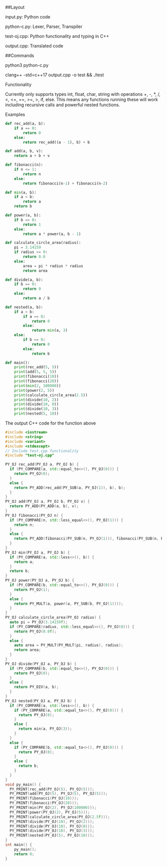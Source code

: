 ##Layout

input.py: Python code

python-c.py: Lexer, Parser, Transpiler

test-oj.cpp: Python functionality and typing in C++

output.cpp: Translated code

##Commands

python3 python-c.py

clang++ -std=c++17 output.cpp -o test && ./test

Functionality

Currently only supports types int, float, char, string with operations +, -, *, /, <, <=, ==, >=, >, if, else. This means any functions running these will work including recursive calls and powerful nested functions.

Examples
```Python
def rec_add(a, b):
	if a == 0:
		return 0
	else:
		return rec_add((a - 1), b) + b

def add(a, b, v):
	return a + b + v

def fibonacci(n):
    if n <= 1:
        return n
    else:
        return fibonacci(n-1) + fibonacci(n-2)

def min(a, b):
	if a < b:
		return a
	return b

def power(a, b):
	if b == 0:
		return 1
	else:
		return a * power(a, b - 1)

def calculate_circle_area(radius):
    pi = 3.14159
    if radius <= 0:
        return 0.0
    else:
        area = pi * radius * radius
        return area

def divide(a, b):
	if b == 0:
		return 0
	else:
		return a / b

def nested(a, b):
	if a < b:
		if a == 0:
			return 0
		else:
			return min(a, 3)
	else:
		if b == 0:
			return 0
		else:
			return b

def main():
	print(rec_add(5, 5))
	print(add(5, 5, 5))
	print(fibonacci(10))
	print(fibonacci(20))
	print(min(2, 100000))
	print(power(2, 5))
	print(calculate_circle_area(2.5))
	print(divide(10, 2))
	print(divide(10, 0))
	print(divide(10, 3))
	print(nested(5, 10))
```

The output C++ code for the function above

```C++
#include <iostream>
#include <string>
#include <variant>
#include <stdexcept>
// Include test.cpp functionality
#include "test-oj.cpp"

PY_OJ rec_add(PY_OJ a, PY_OJ b) {
  if (PY_COMPARE(a, std::equal_to<>(), PY_OJ(0))) {
    return PY_OJ(0);
  }
  else {
    return PY_ADD(rec_add(PY_SUB(a, PY_OJ(1)), b), b);
  }
}
PY_OJ add(PY_OJ a, PY_OJ b, PY_OJ v) {
  return PY_ADD(PY_ADD(a, b), v);
}
PY_OJ fibonacci(PY_OJ n) {
  if (PY_COMPARE(n, std::less_equal<>(), PY_OJ(1))) {
    return n;
  }
  else {
    return PY_ADD(fibonacci(PY_SUB(n, PY_OJ(1))), fibonacci(PY_SUB(n, PY_OJ(2))));
  }
}
PY_OJ min(PY_OJ a, PY_OJ b) {
  if (PY_COMPARE(a, std::less<>(), b)) {
    return a;
  }
  return b;
}
PY_OJ power(PY_OJ a, PY_OJ b) {
  if (PY_COMPARE(b, std::equal_to<>(), PY_OJ(0))) {
    return PY_OJ(1);
  }
  else {
    return PY_MULT(a, power(a, PY_SUB(b, PY_OJ(1))));
  }
}
PY_OJ calculate_circle_area(PY_OJ radius) {
  auto pi = PY_OJ(3.14159f);
  if (PY_COMPARE(radius, std::less_equal<>(), PY_OJ(0))) {
    return PY_OJ(0.0f);
  }
  else {
    auto area = PY_MULT(PY_MULT(pi, radius), radius);
    return area;
  }
}
PY_OJ divide(PY_OJ a, PY_OJ b) {
  if (PY_COMPARE(b, std::equal_to<>(), PY_OJ(0))) {
    return PY_OJ(0);
  }
  else {
    return PY_DIV(a, b);
  }
}
PY_OJ nested(PY_OJ a, PY_OJ b) {
  if (PY_COMPARE(a, std::less<>(), b)) {
    if (PY_COMPARE(a, std::equal_to<>(), PY_OJ(0))) {
      return PY_OJ(0);
    }
    else {
      return min(a, PY_OJ(3));
    }
  }
  else {
    if (PY_COMPARE(b, std::equal_to<>(), PY_OJ(0))) {
      return PY_OJ(0);
    }
    else {
      return b;
    }
  }
}
void py_main() {
  PY_PRINT(rec_add(PY_OJ(5), PY_OJ(5)));
  PY_PRINT(add(PY_OJ(5), PY_OJ(5), PY_OJ(5)));
  PY_PRINT(fibonacci(PY_OJ(10)));
  PY_PRINT(fibonacci(PY_OJ(20)));
  PY_PRINT(min(PY_OJ(2), PY_OJ(100000)));
  PY_PRINT(power(PY_OJ(2), PY_OJ(5)));
  PY_PRINT(calculate_circle_area(PY_OJ(2.5f)));
  PY_PRINT(divide(PY_OJ(10), PY_OJ(2)));
  PY_PRINT(divide(PY_OJ(10), PY_OJ(0)));
  PY_PRINT(divide(PY_OJ(10), PY_OJ(3)));
  PY_PRINT(nested(PY_OJ(5), PY_OJ(10)));
}
int main() {
    py_main();
    return 0;
}
```
